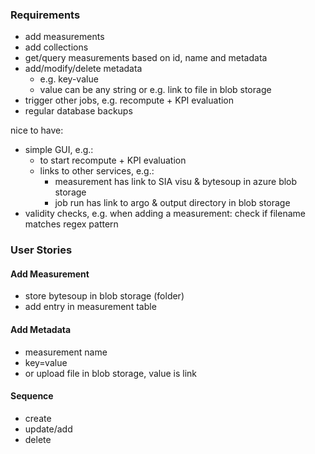 
### Requirements

- add measurements
- add collections
- get/query measurements based on id, name and metadata
- add/modify/delete metadata
    - e.g. key-value
    - value can be any string or e.g. link to file in blob storage
- trigger other jobs, e.g. recompute + KPI evaluation
- regular database backups

nice to have:
- simple GUI, e.g.:
    - to start recompute + KPI evaluation
    - links to other services, e.g.:
        - measurement has link to SIA visu & bytesoup in azure blob storage
        - job run has link to argo & output directory in blob storage
- validity checks, e.g. when adding a measurement: check if filename matches regex pattern


### User Stories

#### Add Measurement

- store bytesoup in blob storage (folder)
- add entry in measurement table

#### Add Metadata

- measurement name
- key=value
- or upload file in blob storage, value is link

#### Sequence

- create
- update/add
- delete
